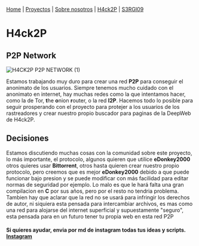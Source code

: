[Home](index.md) | [Proyectos](Proyectos) | [Sobre nosotros](sobrenosotros) | [H4ck2P](h4ck2p) | [S3RGI09](https://s3rgi09.github.io/)

# H4ck2P
## P2P Network
![H4CK2P P2P NETWORK (1)](https://user-images.githubusercontent.com/96842235/169383186-ead769b6-39fe-461c-80de-8a173d490b88.png)

Estamos trabajando muy duro para crear una red **P2P** para conseguir el anonimato de los usuarios. Siempre tenemos mucho cuidado con el anonimato en internet, 
hay muchas redes como la que intentamos hacer, como la de Tor, **t**he **o**nion **r**outer, o la red **I2P**. Hacemos todo lo posible para seguir prosperando con 
el proyecto para protejer a los usuarios de los rastreadores y crear nuestro propio buscador para paginas de la DeepWeb de H4ck2P.

## Decisiones
Estamos discutiendo muchas cosas con la comunidad sobre este proyecto, lo más importante, el protocolo, algunos quieren que utilice **eDonkey2000** otros quieres usar **Bittorrent**, otros hasta quieren crear nuestro propio protocolo, pero creemos que es mejor **eDonkey2000** debido a que puede funcionar bajo presion y se puede modificar con más facilidad para editar normas de seguridad por ejemplo. Lo malo es que le hará falta una gran compilacion en **C** por sus años, pero por el resto no tendria problema. Tambien hay que aclarar que la red no se usará para infringir los derechos de autor, ni siquiera esta pensada para intercambiar archivos, es mas como una red para alojarse del internet superficial y supuestamente "seguro", esta pensada para en un futuro tener tu propia web en esta red P2P
#### Si quieres ayudar, envia por md de instagram todas tus ideas y scripts. [Instagram](https://www.instagram.com/h4cks0r7/)
